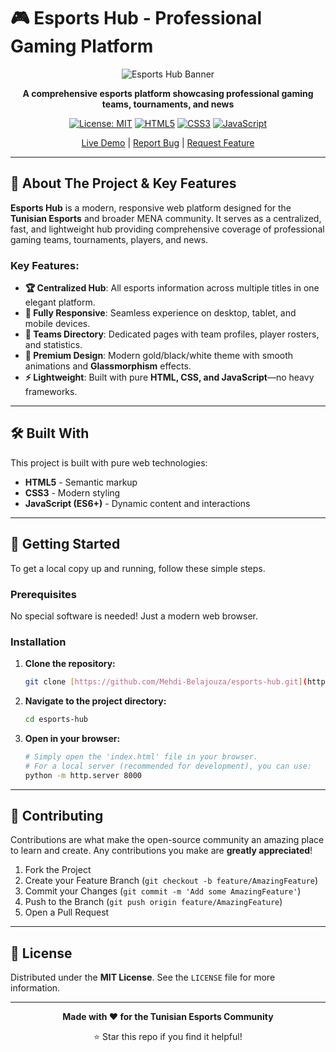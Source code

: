 # 🎮 Esports Hub - Professional Gaming Platform

<div align="center">

![Esports Hub Banner](https://esports-news.co.uk/wp-content/uploads/2024/07/esports-world-cup-trophy-thomas-lyte.jpg)

**A comprehensive esports platform showcasing professional gaming teams, tournaments, and news**

[![License: MIT](https://img.shields.io/badge/License-MIT-gold.svg)](https://opensource.org/licenses/MIT)
[![HTML5](https://img.shields.io/badge/HTML5-E34F26?logo=html5&logoColor=white)](https://developer.mozilla.org/en-US/docs/Web/HTML)
[![CSS3](https://img.shields.io/badge/CSS3-1572B6?logo=css3&logoColor=white)](https://developer.mozilla.org/en-US/docs/Web/CSS)
[![JavaScript](https://img.shields.io/badge/JavaScript-F7DF1E?logo=javascript&logoColor=black)](https://developer.mozilla.org/en-US/docs/Web/JavaScript)

[Live Demo](#) | [Report Bug](#) | [Request Feature](#)

</div>

---

## 🎯 About The Project & Key Features

**Esports Hub** is a modern, responsive web platform designed for the **Tunisian Esports** and broader MENA community. It serves as a centralized, fast, and lightweight hub providing comprehensive coverage of professional gaming teams, tournaments, players, and news.

### Key Features:

* **🏆 Centralized Hub**: All esports information across multiple titles in one elegant platform.
* **📱 Fully Responsive**: Seamless experience on desktop, tablet, and mobile devices.
* **👥 Teams Directory**: Dedicated pages with team profiles, player rosters, and statistics.
* **🎨 Premium Design**: Modern gold/black/white theme with smooth animations and **Glassmorphism** effects.
* **⚡ Lightweight**: Built with pure **HTML, CSS, and JavaScript**—no heavy frameworks.

---

## 🛠️ Built With

This project is built with pure web technologies:

* **HTML5** - Semantic markup
* **CSS3** - Modern styling
* **JavaScript (ES6+)** - Dynamic content and interactions

---

## 🚀 Getting Started

To get a local copy up and running, follow these simple steps.

### Prerequisites

No special software is needed! Just a modern web browser.

### Installation

1.  **Clone the repository:**
    ```bash
    git clone [https://github.com/Mehdi-Belajouza/esports-hub.git](https://github.com/Mehdi-Belajouza/esports-hub.git)
    ```
2.  **Navigate to the project directory:**
    ```bash
    cd esports-hub
    ```
3.  **Open in your browser:**
    ```bash
    # Simply open the 'index.html' file in your browser.
    # For a local server (recommended for development), you can use:
    python -m http.server 8000
    ```

---

## 🤝 Contributing

Contributions are what make the open-source community an amazing place to learn and create. Any contributions you make are **greatly appreciated**!

1.  Fork the Project
2.  Create your Feature Branch (`git checkout -b feature/AmazingFeature`)
3.  Commit your Changes (`git commit -m 'Add some AmazingFeature'`)
4.  Push to the Branch (`git push origin feature/AmazingFeature`)
5.  Open a Pull Request

---

## 📝 License

Distributed under the **MIT License**. See the `LICENSE` file for more information.

---

<div align="center">

**Made with ❤️ for the Tunisian Esports Community**

⭐ Star this repo if you find it helpful!

</div>
